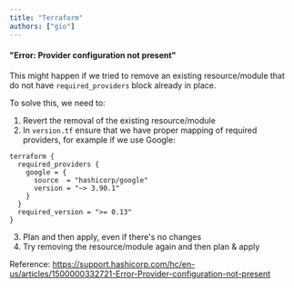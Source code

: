 ```yaml
---
title: "Terraform"
authors: ["gio"]
---
```


#### "Error: Provider configuration not present"

This might happen if we tried to remove an existing resource/module that do not have `required_providers` block already in place.

To solve this, we need to:

1. Revert the removal of the existing resource/module
2. In `version.tf` ensure that we have proper mapping of required providers, for example if we use Google:

```
terraform {
  required_providers {
    google = {
      source  = "hashicorp/google"
      version = "~> 3.90.1"
    }
  }
  required_version = ">= 0.13"
}

```
3. Plan and then apply, even if there's no changes
4. Try removing the resource/module again and then plan & apply

Reference: https://support.hashicorp.com/hc/en-us/articles/1500000332721-Error-Provider-configuration-not-present